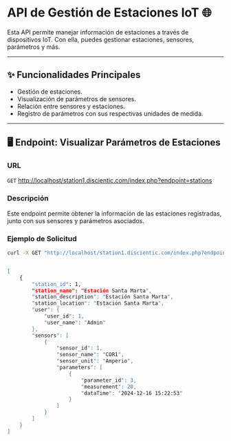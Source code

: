 # API de Gestión de Estaciones IoT 🌐

Esta API permite manejar información de estaciones a través de dispositivos IoT. Con ella, puedes gestionar estaciones, sensores, parámetros y más.

---

## ✨ Funcionalidades Principales
- Gestión de estaciones.
- Visualización de parámetros de sensores.
- Relación entre sensores y estaciones.
- Registro de parámetros con sus respectivas unidades de medida.

---

## 🖥️ Endpoint: Visualizar Parámetros de Estaciones

### URL
`GET` [http://localhost/station1.discientic.com/index.php?endpoint=stations](http://localhost/station1.discientic.com/index.php?endpoint=stations)

### Descripción
Este endpoint permite obtener la información de las estaciones registradas, junto con sus sensores y parámetros asociados.

### Ejemplo de Solicitud
```bash
curl -X GET "http://localhost/station1.discientic.com/index.php?endpoint=stations"


[
    {
        "station_id": 1,
        "station_name": "Estación Santa Marta",
        "station_description": "Estación Santa Marta",
        "station_location": "Estación Santa Marta",
        "user": {
            "user_id": 1,
            "user_name": "Admin"
        },
        "sensors": [
            {
                "sensor_id": 1,
                "sensor_name": "COR1",
                "sensor_unit": "Amperio",
                "parameters": [
                    {
                        "parameter_id": 3,
                        "measurement": 20,
                        "dataTime": "2024-12-16 15:22:53"
                    }
                ]
            }
        ]
    }
]

